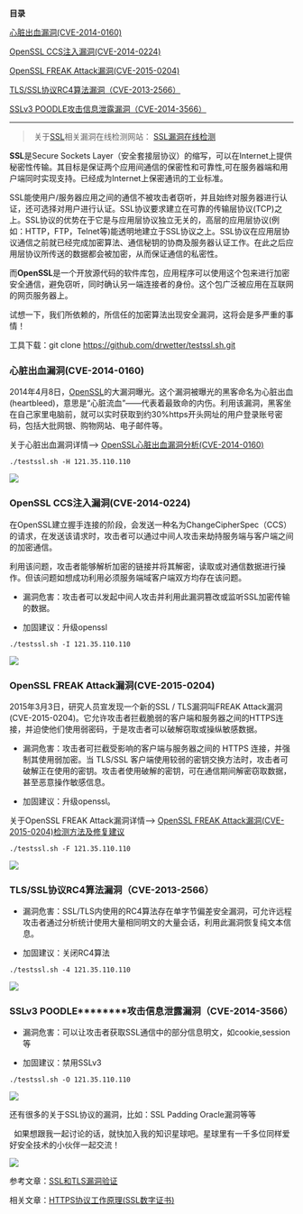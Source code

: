 **目录**

[心脏出血漏洞(CVE-2014-0160)](#t0 "心脏出血漏洞(CVE-2014-0160)")

[OpenSSL CCS注入漏洞(CVE-2014-0224)](#t1 "OpenSSL CCS注入漏洞(CVE-2014-0224)")

[OpenSSL FREAK Attack漏洞(CVE-2015-0204)](#t2 "OpenSSL FREAK Attack漏洞(CVE-2015-0204)")

[TLS/SSL协议RC4算法漏洞（CVE-2013-2566）](#t3 "TLS/SSL协议RC4算法漏洞（CVE-2013-2566）")

[SSLv3 POODLE攻击信息泄露漏洞（CVE-2014-3566）](#t4 "SSLv3 POODLE攻击信息泄露漏洞（CVE-2014-3566）")

* * *

>  关于[SSL](https://so.csdn.net/so/search?q=SSL&spm=1001.2101.3001.7020)相关漏洞在线检测网站： [SSL漏洞在线检测](http://scan.ssleye.com/# "SSL漏洞在线检测")

**SSL**是Secure Sockets Layer（安全套接层协议）的缩写，可以在Internet上提供秘密性传输。其目标是保证两个应用间通信的保密性和可靠性,可在服务器端和用户端同时实现支持。已经成为Internet上保密通讯的工业标准。

SSL能使用户/服务器应用之间的通信不被攻击者窃听，并且始终对服务器进行认证，还可选择对用户进行认证。SSL协议要求建立在可靠的传输层协议(TCP)之上。SSL协议的优势在于它是与应用层协议独立无关的，高层的应用层协议(例如：HTTP，FTP，Telnet等)能透明地建立于SSL协议之上。SSL协议在应用层协议通信之前就已经完成加密算法、通信秘钥的协商及服务器认证工作。在此之后应用层协议所传送的数据都会被加密，从而保证通信的私密性。

而**OpenSSL**是一个开放源代码的软件库包，应用程序可以使用这个包来进行加密安全通信，避免窃听，同时确认另一端连接者的身份。这个包广泛被应用在互联网的网页服务器上。

试想一下，我们所依赖的，所信任的加密算法出现安全漏洞，这将会是多严重的事情！

工具下载：git clone https://github.com/drwetter/testssl.sh.git

### 心脏出血漏洞(CVE-2014-0160)

2014年4月8日，[OpenSSL](https://so.csdn.net/so/search?q=OpenSSL&spm=1001.2101.3001.7020)的大漏洞曝光。这个漏洞被曝光的黑客命名为心脏出血(heartbleed)，意思是“心脏流血”——代表着最致命的内伤。利用该漏洞，黑客坐在自己家里电脑前，就可以实时获取到约30%https开头网址的用户登录账号密码，包括大批网银、购物网站、电子邮件等。

关于心脏出血漏洞详情——> [OpenSSL心脏出血漏洞分析(CVE-2014-0160)](http://blog.nsfocus.net/openssl-bleed/ "OpenSSL心脏出血漏洞分析(CVE-2014-0160)")

```
./testssl.sh -H 121.35.110.110
```


![](https://img-blog.csdnimg.cn/20190603143719237.png?x-oss-process=image/watermark,type_ZmFuZ3poZW5naGVpdGk,shadow_10,text_aHR0cHM6Ly9ibG9nLmNzZG4ubmV0L3FxXzM2MTE5MTky,size_16,color_FFFFFF,t_70)

### OpenSSL CCS注入漏洞(CVE-2014-0224)

在OpenSSL建立握手连接的阶段，会发送一种名为ChangeCipherSpec（CCS）的请求，在发送该请求时，攻击者可以通过中间人攻击来劫持服务端与客户端之间的加密通信。

利用该问题，攻击者能够解析加密的链接并将其解密，读取或对通信数据进行操作。但该问题如想成功利用必须服务端域客户端双方均存在该问题。

*   漏洞危害：攻击者可以发起中间人攻击并利用此漏洞篡改或监听SSL加密传输的数据。
*   加固建议：升级openssl

```
./testssl.sh -I 121.35.110.110
```


![](https://img-blog.csdnimg.cn/20190603143315748.png?x-oss-process=image/watermark,type_ZmFuZ3poZW5naGVpdGk,shadow_10,text_aHR0cHM6Ly9ibG9nLmNzZG4ubmV0L3FxXzM2MTE5MTky,size_16,color_FFFFFF,t_70)

### OpenSSL FREAK Attack漏洞(CVE-2015-0204)

2015年3月3日，研究人员宣发现一个新的SSL / TLS漏洞叫FREAK Attack漏洞(CVE-2015-0204)。它允许攻击者拦截脆弱的客户端和服务器之间的HTTPS连接，并迫使他们使用弱密码，于是攻击者可以破解窃取或操纵敏感数据。

*   漏洞危害：攻击者可拦截受影响的客户端与服务器之间的 HTTPS 连接，并强制其使用弱加密。当 TLS/SSL 客户端使用较弱的密钥交换方法时，攻击者可破解正在使用的密钥。攻击者使用破解的密钥，可在通信期间解密窃取数据，甚至恶意操作敏感信息。
*   加固建议：升级openssl。

关于OpenSSL FREAK Attack漏洞详情——> [OpenSSL FREAK Attack漏洞(CVE-2015-0204)检测方法及修复建议](https://www.secpulse.com/archives/5193.html "OpenSSL FREAK Attack漏洞(CVE-2015-0204)检测方法及修复建议")

```
./testssl.sh -F 121.35.110.110
```


![](https://img-blog.csdnimg.cn/20190603143517715.png?x-oss-process=image/watermark,type_ZmFuZ3poZW5naGVpdGk,shadow_10,text_aHR0cHM6Ly9ibG9nLmNzZG4ubmV0L3FxXzM2MTE5MTky,size_16,color_FFFFFF,t_70)

### ****TLS/SSL协议RC4算法漏洞****（CVE-2013-2566）

*   漏洞危害：SSL/TLS内使用的RC4算法存在单字节偏差安全漏洞，可允许远程攻击者通过分析统计使用大量相同明文的大量会话，利用此漏洞恢复纯文本信息。
*   加固建议：关闭RC4算法

```
./testssl.sh -4 121.35.110.110
```


![](https://img-blog.csdnimg.cn/20190614134144830.png?x-oss-process=image/watermark,type_ZmFuZ3poZW5naGVpdGk,shadow_10,text_aHR0cHM6Ly9ibG9nLmNzZG4ubmV0L3FxXzM2MTE5MTky,size_16,color_FFFFFF,t_70)

### ****SSLv3 POODLE********攻击信息泄露漏洞****（CVE-2014-3566）

*   漏洞危害：可以让攻击者获取SSL通信中的部分信息明文，如cookie,session等
*   加固建议：禁用SSLv3

```
./testssl.sh -O 121.35.110.110
```


![](https://img-blog.csdnimg.cn/20190614140435577.png?x-oss-process=image/watermark,type_ZmFuZ3poZW5naGVpdGk,shadow_10,text_aHR0cHM6Ly9ibG9nLmNzZG4ubmV0L3FxXzM2MTE5MTky,size_16,color_FFFFFF,t_70)

还有很多的关于SSL协议的漏洞，比如：SSL Padding Oracle漏洞等等

  如果想跟我一起讨论的话，就快加入我的知识星球吧。星球里有一千多位同样爱好安全技术的小伙伴一起交流！

![](https://img-blog.csdnimg.cn/1219ed79e9ed449d85d27b732cda5ea6.jpg)

参考文章：[SSL和TLS漏洞验证](https://www.0dayhack.com/post-749.html "SSL和TLS漏洞验证")

相关文章：[HTTPS协议工作原理(SSL数字证书)](https://blog.csdn.net/qq_36119192/article/details/84395154 "HTTPS协议工作原理(SSL数字证书)")